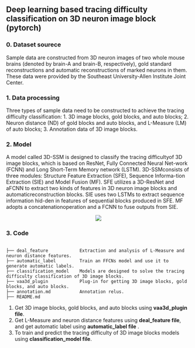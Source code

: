 ## Deep learning based tracing difficulty classification on 3D neuron image block (pytorch)

### 0. Dataset sourece

Sample data are constructed from 3D neuron images of two whole mouse brains (denoted by brain-A and brain-B, respectively), gold standard reconstructions and automatic reconstructions of marked neurons in them. These data were provided by the Southeast University-Allen Institute Joint Center.

### 1. Data processing

Three types of sample data need to be constructed to achieve the tracing difficulty classification: 1. 3D image blocks, gold blocks, and auto blocks; 2. Neuron distance (ND) of gold blocks and auto blocks, and L-Measure (LM) of auto blocks; 3. Annotation data of 3D image blocks. 

### 2. Model

A model called 3D-SSM is designed to classify the tracing difficultyof 3D image blocks, which is based on ResNet, Fully Connected Neural Net-work (FCNN) and Long Short-Term Memory network (LSTM). 3D-SSMconsists of three modules: Structure Feature Extraction (SFE), Sequence Informa-tion Extraction (SIE) and Model Fusion (MF). SFE utilizes a 3D-ResNet and aFCNN to extract two kinds of features in 3D neuron image blocks and automaticreconstruction blocks. SIE uses two LSTMs to extract sequence information hid-den in features of sequential blocks produced in SFE. MF adopts a concatenationoperation and a FCNN to fuse outputs from SIE.

<div align=center>
<img src="https://github.com/BingooYang/Tracing-difficulty-classification-on-3D-neuron-image-block/blob/main/3D-SSM.PNG"/>
</div>

### 3. Code

```
            
├── deal_feature            Extraction and analysis of L-Measure and neuron distance features.
├── automatic_label         Train an FFCNs model and use it to generate automatic labels.
├── classification_model    Models are designed to solve the tracing difficulty classification of 3D image blocks.
├── vaa3d_plugin            Plug-in for getting 3D image blocks, gold blocks, and auto blocks.
├── annotation.md           Annotation relus.
├── README.md              

```
1. Get 3D image blocks, gold blocks, and auto blocks using **vaa3d_plugin file**.
2. Get L-Measure and neuron distance features using **deal_feature file**, and get automatic label using **automatic_label file** .
3. To train and predict the tracing difficulty of 3D image blocks models using **classification_model file**.


